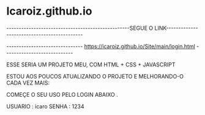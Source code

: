 # Icaroiz.github.io

--------------------------------------------------SEGUE O LINK--------------------------------------------

------------------------------- https://icaroiz.github.io/Site/main/login.html ----------------------------

ESSE SERIA UM PROJETO MEU, COM HTML + CSS + JAVASCRIPT 

ESTOU AOS POUCOS ATUALIZANDO O PROJETO E MELHORANDO-O CADA VEZ MAIS: 

COMEÇE O SEU USO PELO LOGIN ABAIXO .

USUARIO : icaro
SENHA : 1234










